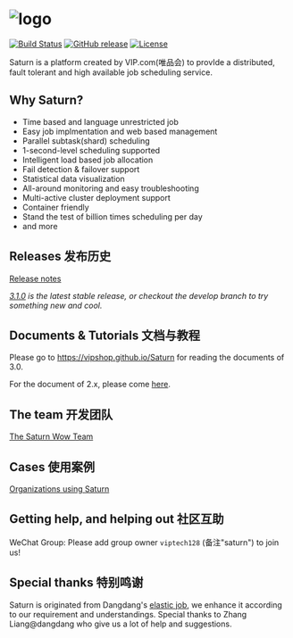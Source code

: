 # ![logo](https://vipshop.github.io/Saturn/zh-cn/3.0/_media/saturn-logo-new.png)

[![Build Status](https://secure.travis-ci.org/vipshop/Saturn.png?branch=develop)](https://travis-ci.org/vipshop/Saturn)
[![GitHub release](https://img.shields.io/github/release/vipshop/Saturn.svg)](https://github.com/vipshop/Saturn/releases)
[![License](https://img.shields.io/badge/license-Apache--2.0-blue.svg)](http://www.apache.org/licenses/LICENSE-2.0)

Saturn is a platform created by VIP.com(唯品会) to provIde a distributed, fault tolerant and high available job scheduling service.

## Why Saturn?

- Time based and language unrestricted job
- Easy job implmentation and web based management
- Parallel subtask(shard) scheduling
- 1-second-level scheduling supported
- Intelligent load based job allocation
- Fail detection & failover support
- Statistical data visualization
- All-around monitoring and easy troubleshooting
- Multi-active cluster deployment support
- Container friendly
- Stand the test of billion times scheduling per day
- and more

## Releases 发布历史

[Release notes](https://github.com/vipshop/Saturn/releases)

*[3.1.0](https://github.com/vipshop/Saturn/releases/tag/v3.1.0) is the latest stable release, or checkout the develop branch to try something new and cool.*

## Documents & Tutorials 文档与教程

Please go to https://vipshop.github.io/Saturn for reading the documents of 3.0.

For the document of 2.x, please come [here](https://vipshop.github.io/Saturn/#/zh-cn/2.x/).

## The team 开发团队

[The Saturn Wow Team](https://github.com/vipshop/Saturn/wiki/Saturn's-Wow-Team)

## Cases 使用案例

[Organizations using Saturn](https://github.com/vipshop/Saturn/wiki/Organizations-using-Saturn)

## Getting help, and helping out 社区互助

WeChat Group: Please add group owner `viptech128` (备注"saturn") to join us!

## Special thanks 特别鸣谢

Saturn is originated from Dangdang's [elastic job](https://github.com/dangdangdotcom/elastic-job), we enhance it according to our requirement and understandings. Special thanks to Zhang Liang@dangdang who give us a lot of help and suggestions.
